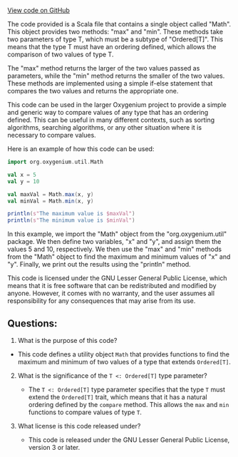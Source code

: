 [View code on GitHub](https://github.com/oxygenium/oxygenium/util/src/main/scala/org/oxygenium/util/Math.scala)

The code provided is a Scala file that contains a single object called "Math". This object provides two methods: "max" and "min". These methods take two parameters of type T, which must be a subtype of "Ordered[T]". This means that the type T must have an ordering defined, which allows the comparison of two values of type T.

The "max" method returns the larger of the two values passed as parameters, while the "min" method returns the smaller of the two values. These methods are implemented using a simple if-else statement that compares the two values and returns the appropriate one.

This code can be used in the larger Oxygenium project to provide a simple and generic way to compare values of any type that has an ordering defined. This can be useful in many different contexts, such as sorting algorithms, searching algorithms, or any other situation where it is necessary to compare values.

Here is an example of how this code can be used:

```scala
import org.oxygenium.util.Math

val x = 5
val y = 10

val maxVal = Math.max(x, y)
val minVal = Math.min(x, y)

println(s"The maximum value is $maxVal")
println(s"The minimum value is $minVal")
```

In this example, we import the "Math" object from the "org.oxygenium.util" package. We then define two variables, "x" and "y", and assign them the values 5 and 10, respectively. We then use the "max" and "min" methods from the "Math" object to find the maximum and minimum values of "x" and "y". Finally, we print out the results using the "println" method.

This code is licensed under the GNU Lesser General Public License, which means that it is free software that can be redistributed and modified by anyone. However, it comes with no warranty, and the user assumes all responsibility for any consequences that may arise from its use.
## Questions: 
 1. What is the purpose of this code?
   - This code defines a utility object `Math` that provides functions to find the maximum and minimum of two values of a type that extends `Ordered[T]`.
   
2. What is the significance of the `T <: Ordered[T]` type parameter?
   - The `T <: Ordered[T]` type parameter specifies that the type `T` must extend the `Ordered[T]` trait, which means that it has a natural ordering defined by the `compare` method. This allows the `max` and `min` functions to compare values of type `T`.

3. What license is this code released under?
   - This code is released under the GNU Lesser General Public License, version 3 or later.